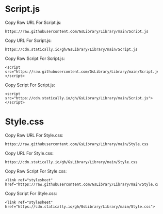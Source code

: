 # Script.js

Copy Raw URL For Script.js:

    https://raw.githubusercontent.com/GsLibrary/Library/main/Script.js

Copy URL For Script.js:

    https://cdn.statically.io/gh/GsLibrary/Library/main/Script.js

Copy Raw Script For Script.js:

    <script src="https://raw.githubusercontent.com/GsLibrary/Library/main/Script.js"></script>

Copy Script For Script.js:

    <script src="https://cdn.statically.io/gh/GsLibrary/Library/main/Script.js"></script>

# Style.css

Copy Raw URL For Style.css:

    https://raw.githubusercontent.com/GsLibrary/Library/main/Style.css

Copy URL For Style.css:

    https://cdn.statically.io/gh/GsLibrary/Library/main/Style.css

Copy Raw Script For Style.css:

    <link ref="stylesheet" href="https://raw.githubusercontent.com/GsLibrary/Library/main/Style.css">

Copy Script For Style.css:

    <link ref="stylesheet" href="https://cdn.statically.io/gh/GsLibrary/Library/main/Style.css">